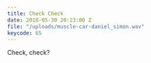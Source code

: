 ```yaml
---
title: Check Check
date: 2018-05-30 20:23:00 Z
file: "/uploads/muscle-car-daniel_simon.wav"
keycode: 65
---
```


Check, check?